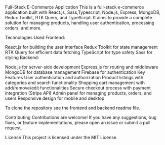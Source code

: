 Full-Stack E-Commerce Application
This is a full-stack e-commerce application built with React.js, Sass,Typescript, Node.js, Express, MongoDB, Redux Toolkit, RTK Query, and TypeScript. It aims to provide a complete solution for managing products, handling user authentication, processing orders, and more.

Technologies Used
Frontend:

React.js for building the user interface
Redux Toolkit for state management
RTK Query for efficient data fetching
TypeScript for type safety
Sass for styling
Backend:

Node.js for server-side development
Express.js for routing and middleware
MongoDB for database management
Firebase for authentication
Key Features
User authentication and authorization
Product listings with categories and search functionality
Shopping cart management with add/remove/edit functionalities
Secure checkout process with payment integration (Stripe API)
Admin panel for managing products, orders, and users
Responsive design for mobile and desktop

To clone the repository see the frontend and backend readme file.

Contributing
Contributions are welcome! If you have any suggestions, bug fixes, or feature implementations, please open an issue or submit a pull request.

License
This project is licensed under the MIT License.
